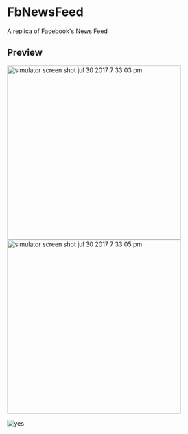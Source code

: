 # FbNewsFeed
A replica of Facebook's News Feed 


## Preview
<img width="405" alt="simulator screen shot jul 30 2017 7 33 03 pm" src="https://user-images.githubusercontent.com/22997478/28758080-21fce76e-755f-11e7-9925-d7d0e05d2235.png">    <img width="405" alt="simulator screen shot jul 30 2017 7 33 05 pm" src="https://user-images.githubusercontent.com/22997478/28758081-2209f8c8-755f-11e7-8af0-a20a83f95565.png">

![yes](https://user-images.githubusercontent.com/22997478/28758196-1b53bc00-7562-11e7-8677-36df75294e07.gif)
